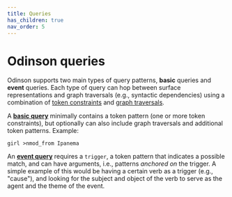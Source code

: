 ```yaml
---  
title: Queries
has_children: true  
nav_order: 5
---  
```


# Odinson queries

Odinson supports two main types of query patterns, **basic** queries and **event** queries.  Each type of query can hop between surface representations and graph traversals (e.g., syntactic dependencies) using a combination of [token constraints](token_constraints.html) and [graph traversals](graph_traversals.html).

A [**basic query**](http://gh.lum.ai/odinson/basic_queries.html) minimally contains a token pattern (one or more token constraints), but optionally can also include graph traversals and additional token patterns.  Example:

    girl >nmod_from Ipanema 
    

An [**event query**](event_queries.html) requires a `trigger`, a token pattern that indicates a possible match, and can have arguments, i.e., patterns _anchored on_ the trigger.  A simple example of this would be having a certain verb as a trigger (e.g., "cause"), and looking for the subject and object of the verb to serve as the agent and the theme of the event.